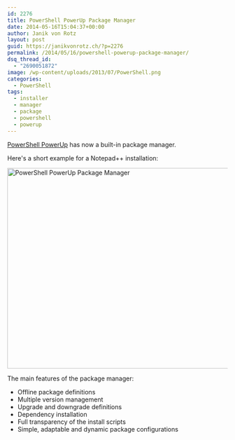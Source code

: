 ```yaml
---
id: 2276
title: PowerShell PowerUp Package Manager
date: 2014-05-16T15:04:37+00:00
author: Janik von Rotz
layout: post
guid: https://janikvonrotz.ch/?p=2276
permalink: /2014/05/16/powershell-powerup-package-manager/
dsq_thread_id:
  - "2690051872"
image: /wp-content/uploads/2013/07/PowerShell.png
categories:
  - PowerShell
tags:
  - installer
  - manager
  - package
  - powershell
  - powerup
---
```

[PowerShell PowerUp](http://janikvonrotz.github.io/PowerShell-PowerUp/) has now a built-in package manager.

Here's a short example for a Notepad++ installation:
<!--more-->
<img src="https://janikvonrotz.ch/wp-content/uploads/2014/05/PowerShell-PowerUp-Package-Manager.gif" alt="PowerShell PowerUp Package Manager" width="988" height="458" class="aligncenter size-full wp-image-2277" />

The main features of the package manager:

* Offline package definitions
* Multiple version management
* Upgrade and downgrade definitions
* Dependency installation
* Full transparency of the install scripts
* Simple, adaptable and dynamic package configurations 